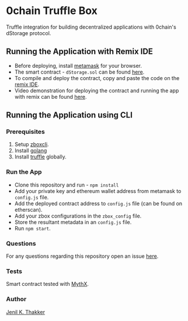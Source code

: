 # 0chain Truffle Box
Truffle integration for building decentralized applications with 0chain's dStorage protocol. 

## Running the Application with Remix IDE
- Before deploying, install [metamask](https://metamask.io/) for your browser.
- The smart contract - `dStorage.sol` can be found [here](https://github.com/0chain/ethereum/tree/master/truffle/contracts).
- To compile and deploy the contract, copy and paste the code on the [remix IDE](http://remix.ethereum.org/).
- Video demonstration for deploying the contract and running the app with remix can be found [here](https://youtu.be/weDEbgLA7_w).

## Running the Application using CLI

### Prerequisites
1. Setup [zboxcli](https://github.com/0chain/zboxcli).
2. Install [golang](https://golang.org/doc/install)
3. Install [truffle](https://www.npmjs.com/package/truffle) globally.

### Run the App

- Clone this repository and run  - `npm install`
- Add your private key and ethereum wallet address from metamask to `config.js` file. 
- Add the deployed contract address to `config.js` file (can be found on etherscan).
- Add your zbox configurations in the `zbox_config` file.
- Store the resultant metadata in an `config.js` file.
- Run `npm start`.

### Questions
For any questions regarding this repository open an issue [here](https://github.com/0chain/truffle/issues).

### Tests
Smart contract tested with [MythX](https://mythx.io/).

### Author
[Jenil K. Thakker](http://github.com/jenil04)

